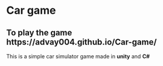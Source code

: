 <h1>Car game</h1> 
<h2>To play the game https://advay004.github.io/Car-game/</h2>
<p>This is a simple car simulator game made in <strong>unity</strong> and <strong>C#</strong></p>
